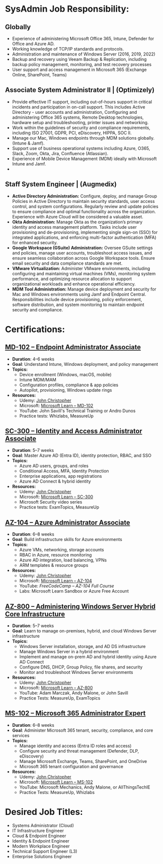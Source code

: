 # SysAdmin Job Responsibility:

## Globally

* Experience of administering Microsoft Office 365, Intune, Defender for Office and Azure AD.  
* Working knowledge of TCP/IP standards and protocols.  
* Administration and maintenance of Windows Server (2016, 2019, 2022\)  
* Backup and recovery using Veeam Backup & Replication, including backup policy management, monitoring, and test recovery processes  
* User support and access management in Microsoft 365 (Exchange Online, SharePoint, Teams)

##  Associate System Administrator II | (Optimizely)

* Provide effective IT support, including out-of-hours support in critical incidents and participation in on-call support. This includes Active Directory \- user accounts and administration, Configuring and administering Office 365 systems, Remote Desktop technologies, hardware setup and troubleshooting, printer issues and networking.  
* Work within the guidelines of security and compliance requirements, including ISO 27001, GDPR, PCI, eDiscovery, HIPPA, SOC II.  
* Manage our Mac, Windows endpoints through MDM solutions globally. (Intune & Jamf).  
* Support use of business operational systems including Azure, O365, Slack, Zoom, Okta, Jira, Confluence (Atlassian).  
* Experience of Mobile Device Management (MDM) ideally with Microsoft Intune and Jamf.  
* 

## Staff System Engineer |  (Augmedix)

* **Active Directory Administration:** Configure, deploy, and manage Group Policies in Active Directory to maintain security standards, user access control, and system configurations. Regularly review and update policies to ensure compliance and optimal functionality across the organization. Experience with Azure Cloud will be considered a valuable asset.  
* **Okta Administration:** Manage Okta as the organization’s primary identity and access management platform. Tasks include user provisioning and de-provisioning, implementing single sign-on (SSO) for integrated applications, and enforcing multi-factor authentication (MFA) for enhanced security.  
* **Google Workspace (GSuite) Administration:** Oversee GSuite settings and policies, manage user accounts, troubleshoot access issues, and ensure seamless collaboration across Google Workspace tools. Ensure email security and data compliance standards are met.  
* **VMware Virtualization:** Administer VMware environments, including configuring and maintaining virtual machines (VMs), monitoring system performance, and optimizing resource allocation to support organizational workloads and enhance operational efficiency.  
* **MDM Tool Administration:** Manage device deployment and security for Mac and Windows environments using Jamf and Endpoint Central. Responsibilities include device provisioning, policy enforcement, software distribution, and system monitoring to maintain endpoint security and compliance.

#  Certifications:

## [MD-102 – Endpoint Administrator Associate](https://github.com/Amir-Ahammed/MD-102-Endpoint-Administrator-Associate)  
  * **Duration**: 4–6 weeks 
  * **Goal**: Understand Intune, Windows deployment, and policy management
  * **Topics:**
    - Device enrollment (Windows, macOS, mobile)
    - Intune MDM/MAM
    - Configuration profiles, compliance & app policies
    - Autopilot, provisioning, Windows update rings   
  * **Resources:**
    - Udemy: [John Christopher](https://www.udemy.com/course/md-100windows10course/)
    - Microsoft: [Microsoft Learn – MD-102](https://learn.microsoft.com/en-us/credentials/certifications/modern-desktop/?practice-assessment-type=certification)
    - YouTube: John Savill's Technical Training or Andro Dunos
    - Practice tests: Whizlabs, MeasureUp  
     
## [SC-300 – Identity and Access Administrator Associate](https://github.com/Amir-Ahammed/SC-300-Identity-and-Access-Administrator-Associate)  
  * **Duration**: 5–7 weeks 
  * **Goal**: Master Azure AD (Entra ID), identity protection, RBAC, and SSO
  * **Topics:**
    - Azure AD users, groups, and roles
    - Conditional Access, MFA, Identity Protection
    - Enterprise applications, app registrations
    - Azure AD Connect & hybrid identity   
  * **Resources:**
    - Udemy: [John Christopher](https://www.udemy.com/course/sc-300-course-microsoft-identity-and-access-administrator/?couponCode=CP130525)
    - Microsoft: [Microsoft Learn – SC-300](https://learn.microsoft.com/en-us/certifications/exams/sc-300/)
    - Microsoft Security video series
    - Practice tests: ExamTopics, MeasureUp 

## [AZ-104 – Azure Administrator Associate](https://github.com/Amir-Ahammed/AZ-104-Azure-Administrator-Associate)
  * **Duration**: 6–8 weeks
  * **Goal**: Build infrastructure skills for Azure environments
  * **Topics:**
    - Azure VMs, networking, storage accounts
    - RBAC in Azure, resource monitoring
    - Azure AD integration, load balancing, VPNs
    - ARM templates & resource groups   
  * **Resources:**
    - Udemy: [John Christopher](https://www.udemy.com/course/az-104-microsoft-azure-administrator-course-with-simulations/)
    - Microsoft: [Microsoft Learn – AZ-104](https://learn.microsoft.com/en-us/credentials/certifications/azure-administrator/?practice-assessment-type=certification)
    - YouTube: *FreeCodeCamp – AZ-104 Full Course* 
    - Labs: Microsoft Learn Sandbox or Azure Free Account
    
    
## [AZ-800 – Administering Windows Server Hybrid Core Infrastructure](https://github.com/Amir-Ahammed/AZ-800-Administering-Windows-Server-Hybrid-Core-Infrastructure)
  * **Duration**: 5–7 weeks
  * **Goal**: Learn to manage on-premises, hybrid, and cloud Windows Server infrastructure
  * **Topics:**
    - Windows Server installation, storage, and AD DS infrastructure
    - Manage Windows Server in a hybrid environment
    - Implement and manage on-prem AD and hybrid identity using Azure AD Connect
    - Configure DNS, DHCP, Group Policy, file shares, and security
    - Monitor and troubleshoot Windows Server environments
  * **Resources:**
    - Udemy: [John Christopher](https://www.udemy.com/topic/microsoft-az-800/?srsltid=AfmBOorFVJDoRWig_Vae3HHnXau4oa45IN6lHO10zdTEnBL95Z6xxcCW)
    - Microsoft: [Microsoft Learn – AZ-800](https://learn.microsoft.com/en-us/credentials/certifications/exams/az-800/)
    - YouTube: Adam Marczak, Andy Malone, or John Savill
    - Practice Tests: MeasureUp, ExamTopics

## [MS-102 – Microsoft 365 Administrator Expert](https://github.com/Amir-Ahammed/MS-102-Microsoft-365-Administrator-Expert)
  * **Duration**: 6–8 weeks
  * **Goal**: Administer Microsoft 365 tenant, security, compliance, and core services
  * **Topics:**
    - Manage identity and access (Entra ID roles and access)
    - Configure security and threat management (Defender, DLP, eDiscovery)
    - Manage Microsoft Exchange, Teams, SharePoint, and OneDrive
    - Microsoft 365 tenant configuration and governance
  * **Resources:**
    - Udemy: [John Christopher](https://www.udemy.com/topic/microsoft-ms-102/?srsltid=AfmBOorCnmdi0n06EJv41cwmLhDe_YK9ZG_rgNb7-ad9WpMP6cOa9R90)
    - Microsoft: [Microsoft Learn – MS-102](https://learn.microsoft.com/en-us/credentials/certifications/m365-administrator-expert/)
    - YouTube: Microsoft Mechanics, Andy Malone, or AllThingsTechIE
    - Practice Tests: MeasureUp, Whizlabs

# Desired Job Titles:

* Systems Administrator (Cloud)  
* IT Infrastructure Engineer  
* Cloud & Endpoint Engineer  
* Identity & Endpoint Engineer  
* Modern Workplace Engineer  
* Technical Support Engineer (L3)  
* Enterprise Solutions Engineer  
  
